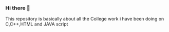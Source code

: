 ### Hi there 👋
This repository is basically about all the College work i have been doing on C,C++,HTML and JAVA script
